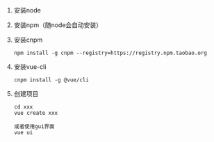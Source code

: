  

1. 安装node

2. 安装npm（随node会自动安装）

3. 安装cnpm 

   ```
   npm install -g cnpm --registry=https://registry.npm.taobao.org
   ```

   

4. 安装vue-cli

   ```
   cnpm install -g @vue/cli
   ```

5. 创建项目

   ```
   cd xxx
   vue create xxx
   ```

   ```
   或者使用gui界面
   vue ui
   ```

   

